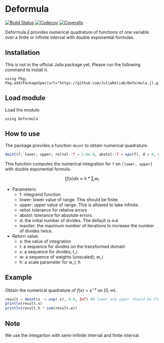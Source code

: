 # Deformula

[![Build Status](https://travis-ci.com/okamumu/Deformula.jl.svg?branch=master)](https://travis-ci.com/okamumu/Deformula.jl)
[![Codecov](https://codecov.io/gh/okamumu/Deformula.jl/branch/master/graph/badge.svg)](https://codecov.io/gh/okamumu/Deformula.jl)
[![Coveralls](https://coveralls.io/repos/github/okamumu/Deformula.jl/badge.svg?branch=master)](https://coveralls.io/github/okamumu/Deformula.jl?branch=master)

Deformula.jl provides numerical quadrature of functions of one variable over a finite or infinite interval with double exponential formulas.

## Installation

This is not in the official Julia package yet. Please run the following command to install it.
```
using Pkg; Pkg.add(PackageSpec(url="https://github.com/JuliaReliab/Deformula.jl.git"))
```

## Load module

Load the module:
```
using Deformula
```

## How to use

The package provides a function `deint` to obtain numerical quadrature.

```julia
deint(f, lower, upper; reltol::T = 1.0e-8, abstol::T = eps(T), d = 8, maxiter = 16)
```

This function computes the numerical integration for `f` on `[lower, upper]` with double exponential formula.

$$
\int f(x) dx \approx h * \sum_i w_i
$$

- Parameters:
    - f: integrand function
    - lower: lower value of range. This should be finite.
    - upper: upper value of range. This is allowed to take infinite.
    - reltol: tolerance for relative errors
    - abstol: tolerance for absolute errors
    - d: the initial number of divides. The default is `d=8`
    - maxiter: the maximum number of iterations to increase the number of divides twice.
- Return value:
    - s: the value of integration
    - t: a sequence for divides on the transformed domain
    - x: a sequence for divides; t_i
    - w: a sequence of weights (unscaled); w_i
    - h: a scale parameter for w_i; h

## Example

Obtain the numerical quadrature of $f(x) = e^{-x}$ on $[0, \infty)$. 

```julia
result = deint(x -> exp(-x), 0.0, Inf) ## lower and upper should be Float64.
println(result.s)
println(result.h * sum(result.w))
```

## Note

We use the integartion with semi-infinite interval and finite interval.
